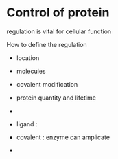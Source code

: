 # Control of protein


regulation is vital for cellular function 

How to define the regulation


- location
- molecules
- covalent modification
- protein quantity and lifetime
- 

 



- ligand   : 
- covalent : enzyme can amplicate

- 
	
